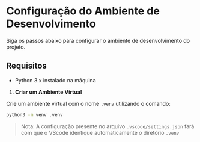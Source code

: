 # Configuração do Ambiente de Desenvolvimento

Siga os passos abaixo para configurar o ambiente de desenvolvimento do projeto.

## Requisitos

- Python 3.x instalado na máquina


1. **Criar um Ambiente Virtual**

Crie um ambiente virtual com o nome `.venv` utilizando o comando:
```bash
python3 -m venv .venv
```

> Nota:  A configuração presente no arquivo `.vscode/settings.json` fará com que o VScode identique automaticamente o diretório `.venv`